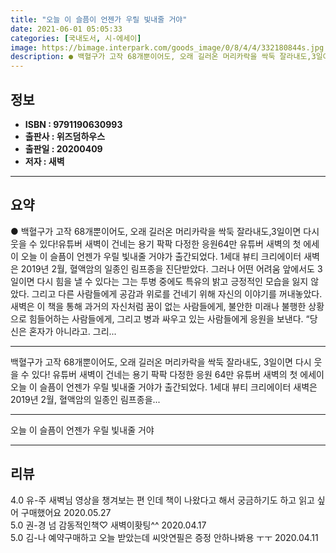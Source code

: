 ```yaml
---
title: "오늘 이 슬픔이 언젠가 우릴 빛내줄 거야"
date: 2021-06-01 05:05:33
categories: [국내도서, 시-에세이]
image: https://bimage.interpark.com/goods_image/0/8/4/4/332180844s.jpg
description: ● 백혈구가 고작 68개뿐이어도, 오래 길러온 머리카락을 싹둑 잘라내도,3일이면 다시 웃을 수 있다!유튜버 새벽이 건네는 용기 팍팍 다정한 응원64만 유튜버 새벽의 첫 에세이 오늘 이 슬픔이 언젠가 우릴 빛내줄 거야가 출간되었다. 1세대 뷰티 크리에이터 새벽은 2019년 2월, 혈액암
---
```


## **정보**

- **ISBN : 9791190630993**
- **출판사 : 위즈덤하우스**
- **출판일 : 20200409**
- **저자 : 새벽**

------



## **요약**

●  백혈구가 고작 68개뿐이어도, 오래 길러온 머리카락을 싹둑 잘라내도,3일이면 다시 웃을 수 있다!유튜버 새벽이 건네는 용기 팍팍 다정한 응원64만 유튜버 새벽의 첫 에세이 오늘 이 슬픔이 언젠가 우릴 빛내줄 거야가 출간되었다. 1세대 뷰티 크리에이터 새벽은 2019년 2월, 혈액암의 일종인 림프종을 진단받았다. 그러나 어떤 어려움 앞에서도 3일이면 다시 힘을 낼 수 있다는 그는 투병 중에도 특유의 밝고 긍정적인 모습을 잃지 않았다. 그리고 다른 사람들에게 공감과 위로를 건네기 위해 자신의 이야기를 꺼내놓았다. 새벽은 이 책을 통해 과거의 자신처럼 꿈이 없는 사람들에게, 불안한 미래나 불행한 상황으로 힘들어하는 사람들에게, 그리고 병과 싸우고 있는 사람들에게 응원을 보낸다. “당신은 혼자가 아니라고. 그리...

------

백혈구가 고작 68개뿐이어도, 오래 길러온 머리카락을 싹둑 잘라내도,
3일이면 다시 웃을 수 있다!
유튜버 새벽이 건네는 용기 팍팍 다정한 응원
64만 유튜버 새벽의 첫 에세이 오늘 이 슬픔이 언젠가 우릴 빛내줄 거야가 출간되었다. 1세대 뷰티 크리에이터 새벽은 2019년 2월, 혈액암의 일종인 림프종을... 

------


오늘 이 슬픔이 언젠가 우릴 빛내줄 거야 

------


## **리뷰** 

4.0 유-주 새벽님 영상을 챙겨보는 편 인데 책이 나왔다고 해서 
궁금하기도 하고 읽고 싶어 구매했어요 2020.05.27 <br/>5.0 권-경 넘 감동적인책♡
새벽이홧팅^^ 2020.04.17 <br/>5.0 김-나 예약구매하고 오늘 받았는데 씨앗연필은 증정 안하나봐용 ㅜㅜ  2020.04.11 <br/>